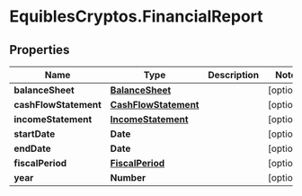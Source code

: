# EquiblesCryptos.FinancialReport

## Properties
Name | Type | Description | Notes
------------ | ------------- | ------------- | -------------
**balanceSheet** | [**BalanceSheet**](BalanceSheet.md) |  | [optional] 
**cashFlowStatement** | [**CashFlowStatement**](CashFlowStatement.md) |  | [optional] 
**incomeStatement** | [**IncomeStatement**](IncomeStatement.md) |  | [optional] 
**startDate** | **Date** |  | [optional] 
**endDate** | **Date** |  | [optional] 
**fiscalPeriod** | [**FiscalPeriod**](FiscalPeriod.md) |  | [optional] 
**year** | **Number** |  | [optional] 
